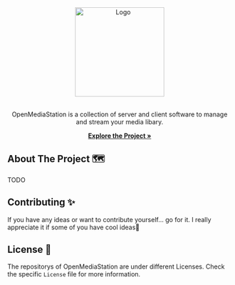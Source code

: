 <div align="center">
  <a href="https://github.com/OpenMediaStation">
    <img src="TODO" alt="Logo" width="200" height="200">
  </a>

<br>
<br>

OpenMediaStation is a collection of server and client software to manage and stream your media libary.

<p align="center">

<a href="https://openmediastation.org"><strong>Explore the Project »</strong></a>
  </p>
</div>

## About The Project 🗺️

TODO

## Contributing ✨

If you have any ideas or want to contribute yourself... go for it. I really appreciate it if some of you have cool
ideas🚀

## License 📝

The repositorys of OpenMediaStation are under different Licenses. Check the specific `License` file for more information.
